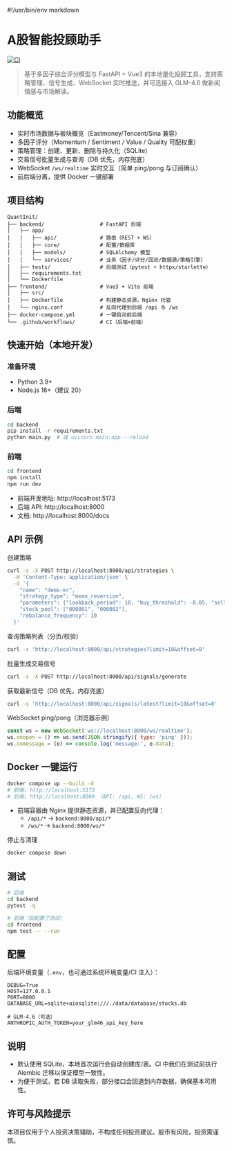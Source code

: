#!/usr/bin/env markdown

# A股智能投顾助手

[![CI](https://github.com/huangbolungit/QuantInit/actions/workflows/backend-ci.yml/badge.svg?branch=main)](https://github.com/huangbolungit/QuantInit/actions/workflows/backend-ci.yml)

> 基于多因子综合评分模型与 FastAPI + Vue3 的本地量化投顾工具，支持策略管理、信号生成、WebSocket 实时推送，并可选接入 GLM-4.6 做新闻情感与市场解读。

## 功能概览
- 实时市场数据与板块概览（Eastmoney/Tencent/Sina 兼容）
- 多因子评分（Momentum / Sentiment / Value / Quality 可配权重）
- 策略管理：创建、更新、删除与持久化（SQLite）
- 交易信号批量生成与查询（DB 优先，内存兜底）
- WebSocket `/ws/realtime` 实时交互（简单 ping/pong 与订阅确认）
- 前后端分离，提供 Docker 一键部署

## 项目结构
```
QuantInit/
├── backend/                  # FastAPI 后端
│   ├── app/
│   │   ├── api/              # 路由（REST + WS）
│   │   ├── core/             # 配置/数据库
│   │   ├── models/           # SQLAlchemy 模型
│   │   └── services/         # 业务（因子/评分/回测/数据源/策略引擎）
│   ├── tests/                # 后端测试（pytest + httpx/starlette）
│   ├── requirements.txt
│   └── Dockerfile
├── frontend/                 # Vue3 + Vite 前端
│   ├── src/
│   ├── Dockerfile            # 构建静态资源，Nginx 托管
│   └── nginx.conf            # 反向代理到后端 /api 与 /ws
├── docker-compose.yml        # 一键启动前后端
└── .github/workflows/        # CI（后端+前端）
```

## 快速开始（本地开发）
### 准备环境
- Python 3.9+
- Node.js 16+（建议 20）

### 后端
```bash
cd backend
pip install -r requirements.txt
python main.py  # 或 uvicorn main:app --reload
```

### 前端
```bash
cd frontend
npm install
npm run dev
```

- 前端开发地址: http://localhost:5173
- 后端 API: http://localhost:8000
- 文档: http://localhost:8000/docs

## API 示例
创建策略
```bash
curl -s -X POST http://localhost:8000/api/strategies \
  -H 'Content-Type: application/json' \
  -d '{
    "name": "demo-mr",
    "strategy_type": "mean_reversion",
    "parameters": {"lookback_period": 10, "buy_threshold": -0.05, "sell_threshold": 0.03},
    "stock_pool": ["000001", "000002"],
    "rebalance_frequency": 10
  }'
```

查询策略列表（分页/校验）
```bash
curl -s 'http://localhost:8000/api/strategies?limit=10&offset=0'
```

批量生成交易信号
```bash
curl -s -X POST http://localhost:8000/api/signals/generate
```

获取最新信号（DB 优先，内存兜底）
```bash
curl -s 'http://localhost:8000/api/signals/latest?limit=10&offset=0'
```

WebSocket ping/pong（浏览器示例）
```js
const ws = new WebSocket('ws://localhost:8000/ws/realtime');
ws.onopen = () => ws.send(JSON.stringify({ type: 'ping' }));
ws.onmessage = (e) => console.log('message:', e.data);
```

## Docker 一键运行
```bash
docker compose up --build -d
# 前端: http://localhost:5173
# 后端: http://localhost:8000 （API: /api, WS: /ws）
```
- 前端容器由 Nginx 提供静态资源，并已配置反向代理：
  - `/api/*` → `backend:8000/api/*`
  - `/ws/*`  → `backend:8000/ws/*`

停止与清理
```bash
docker compose down
```

## 测试
```bash
# 后端
cd backend
pytest -q

# 前端（如配置了测试）
cd frontend
npm test -- --run
```

## 配置
后端环境变量（`.env`，也可通过系统环境变量/CI 注入）：
```
DEBUG=True
HOST=127.0.0.1
PORT=8000
DATABASE_URL=sqlite+aiosqlite:///./data/database/stocks.db

# GLM-4.6（可选）
ANTHROPIC_AUTH_TOKEN=your_glm46_api_key_here
```

## 说明
- 默认使用 SQLite，本地首次运行会自动创建库/表。CI 中我们在测试前执行 Alembic 迁移以保证模型一致性。
- 为便于测试，若 DB 读取失败，部分接口会回退到内存数据，确保基本可用性。

## 许可与风险提示
本项目仅用于个人投资决策辅助，不构成任何投资建议。股市有风险，投资需谨慎。

